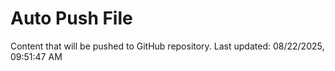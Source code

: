 # Auto Push File

Content that will be pushed to GitHub repository.
Last updated: 08/22/2025, 09:51:47 AM